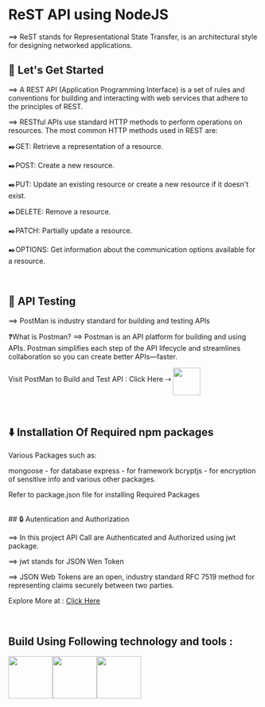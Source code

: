 # ReST API using NodeJS


⟹ ReST stands for Representational State Transfer, is an architectural style for designing networked applications. 
<br>

## 🚀 Let's Get Started


⟹ A REST API (Application Programming Interface) is a set of rules and conventions for building and interacting with web services that adhere to the principles of REST.


⟹ RESTful APIs use standard HTTP methods to perform operations on resources. The most common HTTP methods used in REST are:

✒️GET: Retrieve a representation of a resource.

✒️POST: Create a new resource.

✒️PUT: Update an existing resource or create a new resource if it doesn't exist.

✒️DELETE: Remove a resource.

✒️PATCH: Partially update a resource.

✒️OPTIONS: Get information about the communication options available for a resource.

<br>

## 👾 API Testing

⟹ PostMan is industry standard for building and testing APIs

❓What is Postman?
⟹ Postman is an API platform for building and using APIs. Postman simplifies each step of the API lifecycle and streamlines collaboration so you can create better APIs—faster.

Visit PostMan to Build and Test API : 
Click Here ⇢ <a href="https://www.postman.com/home"><img src="https://github.com/iamjaimindamor/Node-JS-API/assets/76213871/9ad369fe-758b-471d-8c0b-d30ad4f76f50"  width="55" height="55" align="middle"> </a>

<br>

## ⬇️ Installation Of Required npm packages

Various Packages such as:

mongoose - for database
express - for framework
bcryptjs - for encryption of sensitive info
and various other packages.

Refer to package.json file for installing Required Packages

<br>
## 🔒 Autentication and Authorization

⟹ In this project API Call are Authenticated and Authorized using jwt package.

⟹ jwt stands for JSON Wen Token

⟹ JSON Web Tokens are an open, industry standard RFC 7519 method for representing claims securely between two parties.

Explore More at : <a href="https://jwt.io/">Click Here </a>

<br>

## Build Using Following technology and tools :
<img src="https://user-images.githubusercontent.com/74038190/212257454-16e3712e-945a-4ca2-b238-408ad0bf87e6.gif" width="89" height="85"><img src="https://user-images.githubusercontent.com/74038190/212257460-738ff738-247f-4445-a718-cdd0ca76e2db.gif" width="89" height="85"><img src="https://github.com/iamjaimindamor/Node-JS-API/assets/76213871/eaa9f439-4c84-4705-a7ba-897ecf63194d" width="89" height="85">
